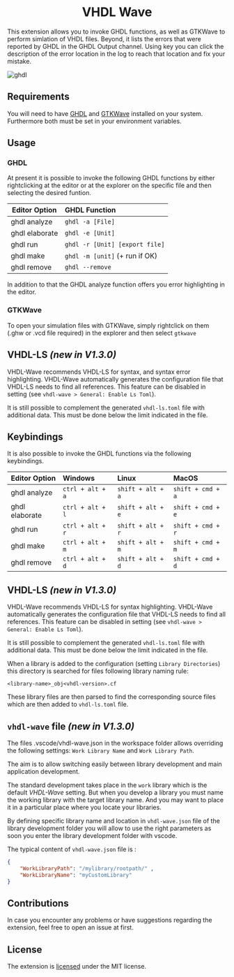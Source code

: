 <h1 align="center"> VHDL Wave </h1>
This extension allows you to invoke GHDL functions, as well as GTKWave to perform simlation of VHDL files. Beyond, it lists the errors that were reported by GHDL in the GHDL Output channel. Using <ctrl> key you can click the description of the error location in the log to reach that location and fix your mistake.

![ghdl](res/ghdl_demo.gif)

## Requirements

You will need to have [GHDL](https://github.com/ghdl/ghdl/releases) and [GTKWave](http://gtkwave.sourceforge.net/) installed on your system. Furthermore both must be set in your environment variables.

## Usage

### GHDL

At present it is possible to invoke the following GHDL functions by either rightclicking at the editor or at the explorer on the specific file and then selecting the desired funtion.

| Editor Option  | GHDL Function                  |
| -------------- | :----------------------------- |
| ghdl analyze   | `ghdl -a [File]`               |
| ghdl elaborate | `ghdl -e [Unit]`               |
| ghdl run       | `ghdl -r [Unit] [export file]` |
| ghdl make      | `ghdl -m [unit]` (+ run if OK) |
| ghdl remove    | `ghdl --remove`                |

In addition to that the GHDL analyze function offers you error highlighting in the editor.

### GTKWave

To open your simulation files with GTKWave, simply rightclick on them (.ghw or .vcd file required) in the explorer and then select `gtkwave`

## VHDL-LS _(new in V1.3.0)_

VHDL-Wave recommends VHDL-LS for syntax, and syntax error highlighting. VHDL-Wave automatically generates the configuration file that VHDL-LS needs to
find all references. This feature can be disabled in setting (see `vhdl-wave > General: Enable Ls Toml`).

It is still possible to complement the generated `vhdl-ls.toml` file with additional data. This must be done below the limit indicated in the file.

## Keybindings

It is also possible to invoke the GHDL functions via the following keybindings.

| Editor Option  | Windows          | Linux             | MacOS             |
| -------------- | :--------------- | :---------------- | :---------------- |
| ghdl analyze   | `ctrl + alt + a` | `shift + alt + a` | `shift + cmd + a` |
| ghdl elaborate | `ctrl + alt + l` | `shift + alt + e` | `shift + cmd + e` |
| ghdl run       | `ctrl + alt + r` | `shift + alt + r` | `shift + cmd + r` |
| ghdl make      | `ctrl + alt + m` | `shift + alt + m` | `shift + cmd + m` |
| ghdl remove    | `ctrl + alt + d` | `shift + alt + d` | `shift + cmd + d` |

## VHDL-LS _(new in V1.3.0)_

VHDL-Wave recommends VHDL-LS for syntax highlighting. VHDL-Wave automatically generates the configuration file that VHDL-LS needs to
find all references. This feature can be disabled in setting (see `vhdl-wave > General: Enable Ls Toml`).

It is still possible to complement the generated `vhdl-ls.toml` file with additional data. This must be done below the limit indicated in the file.

When a library is added to the configuration (setting `Library Directories`) this directory is searched for files following library naming rule:

`<library-name>_obj<vhdl-version>.cf`

These library files are then parsed to find the corresponding source files which are then added to `vhdl-ls.toml` file.

## `vhdl-wave` file _(new in V1.3.0)_

The files .vscode/vhdl-wave.json in the workspace folder allows overriding the following settings: `Work Library Name` and `Work Library Path`.

The aim is to allow switching easily between library development and main application development.

The standard development takes place in the `work` library which is the default _VHDL-Wave_ setting. But when you develop a library you must name the working library with the target library name. And you may want to place it in a particular place where you locate your libraries.

By defining specific library name and location in `vhdl-wave.json` file of the library development folder you will allow to use the right parameters as soon you enter the library development folder with vscode.

The typical content of `vhdl-wave.json` file is :

```JSON
{ 
    "WorkLibraryPath": "/mylibrary/rootpath/" ,
    "WorkLibraryName": "myCustomLibrary"
}
```

## Contributions

In case you encounter any problems or have suggestions regarding the extension, feel free to open an issue at first.

## License

The extension is [licensed](LICENSE "license") under the MIT license.


